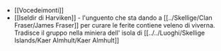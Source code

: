 - [[Vocedeimonti]] 
- [[Iseldir di Harviken]] - l'unguento che sta dando a [[../Skellige/Clan Fraser/James Fraser]]  per curare le ferite contiene veleno di viverna.  Tradisce il gruppo nella miniera dell' isola di [[../../Luoghi/Skellige Islands/Kaer Almhult/Kaer Almhult]]
